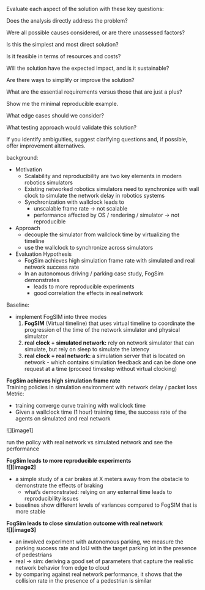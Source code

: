 

Evaluate each aspect of the solution with these key questions:

Does the analysis directly address the problem?

Were all possible causes considered, or are there unassessed factors?

Is this the simplest and most direct solution?

Is it feasible in terms of resources and costs?

Will the solution have the expected impact, and is it sustainable?

Are there ways to simplify or improve the solution?

What are the essential requirements versus those that are just a plus?

Show me the minimal reproducible example.

What edge cases should we consider?

What testing approach would validate this solution?

If you identify ambiguities, suggest clarifying questions and, if possible, offer improvement alternatives.



background:

* Motivation   
  * Scalability and reproducibility are two key elements in modern robotics simulators    
  * Existing networked robotics simulators need to synchronize with wall clock to simulate the network delay in robotics systems   
  * Synchronization with wallclock leads to   
    * unscalable frame rate  \-\> not scalable   
    * performance affected by OS / rendering / simulator  \-\> not reproducible  
* Approach   
  * decouple the simulator from wallclock time by virtualizing the timeline    
  * use the wallclock to synchronize across simulators   
* Evaluation Hypothesis   
  * FogSim achieves high simulation frame rate with simulated and real network success rate  
  * In an autonomous driving / parking case study, FogSim demonstrates   
    * leads to more reproducible experiments   
    * good correlation the effects in real network 

Baseline: 

* implement FogSIM into three modes   
  1. **FogSIM** (Virtual timeline) that uses virtual timeline to coordinate the progression of the time of the network simulator and physical simulator 
  2. **real clock \+ simulated network:** rely on network simulator that can simulate, but rely on sleep to simulate the latency
  3. **real clock \+ real network:** a simulation server that is located on network \- which contains simulation feedback and can be done one request at a time (proceed timestep without virtual clocking)

**FogSim achieves high simulation frame rate**  
Training policies in simulation environment with network delay / packet loss   
Metric: 

* training converge curve training with wallclock time  
* Given a wallclock time (1 hour) training time, the success rate of the agents on simulated and real network 

![][image1]

run the policy with real network vs simulated network and see the performance 

**FogSim leads to more reproducible experiments**  
**![][image2]**

* a simple study of a car brakes at X meters away from the obstacle to demonstrate the effects of braking   
  * what’s demonstrated: relying on any external time leads to reproducibility issues   
* baselines show different levels of variances compared to FogSIM that is more stable 

**FogSim leads to close simulation outcome with real network**   
**![][image3]**

* an involved experiment with autonomous parking, we measure the parking success rate and IoU with the target parking lot in the presence of pedestrians  
* real \-\> sim: deriving a good set of parameters that capture the realistic network behavior from edge to cloud   
* by comparing against real network performance, it shows that the collision rate in the presence of a pedestrian is similar 
